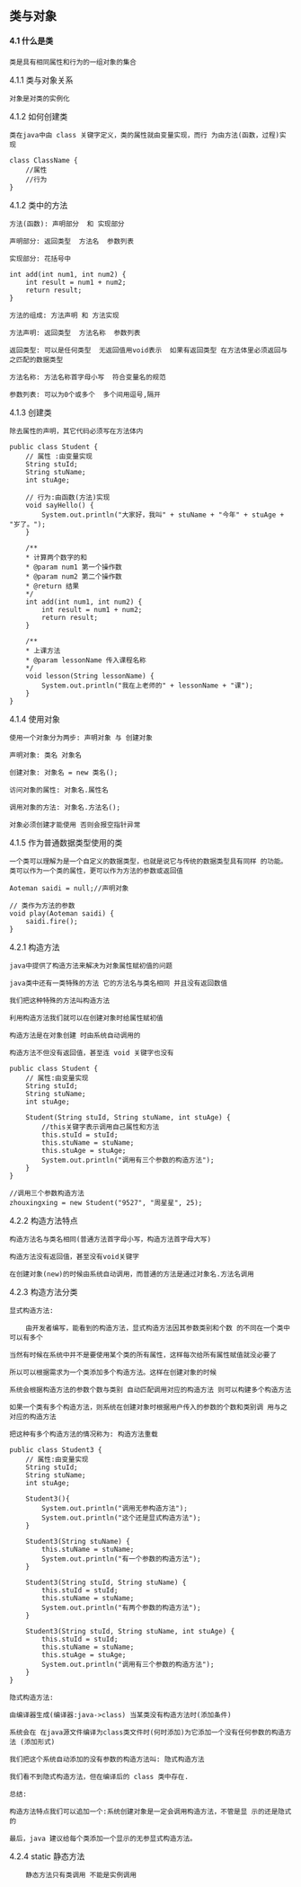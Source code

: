 ## 类与对象

#### 4.1 什么是类

	类是具有相同属性和行为的一组对象的集合

4.1.1 类与对象关系
	
	对象是对类的实例化
	
4.1.2 如何创建类

	类在java中由 class 关键字定义，类的属性就由变量实现，而行 为由方法(函数，过程)实现
	
	class ClassName { 
		//属性
		//行为 
	}
	
4.1.2 类中的方法
	
	方法(函数): 声明部分  和 实现部分
	
	声明部分: 返回类型  方法名  参数列表
	
	实现部分: 花括号中
	
	int add(int num1, int num2) { 
		int result = num1 + num2;
		return result; 
	}
	
	方法的组成: 方法声明 和 方法实现
	
	方法声明: 返回类型  方法名称  参数列表
	
	返回类型: 可以是任何类型  无返回值用void表示  如果有返回类型 在方法体里必须返回与之匹配的数据类型
	
	方法名称: 方法名称首字母小写  符合变量名的规范
	
	参数列表: 可以为0个或多个  多个间用逗号,隔开
	
4.1.3 创建类
	
	除去属性的声明，其它代码必须写在方法体内

	public class Student {
		// 属性 :由变量实现
		String stuId; 
		String stuName; 
		int stuAge;
		
		// 行为:由函数(方法)实现 
		void sayHello() {
			System.out.println("大家好，我叫" + stuName + "今年" + stuAge + "岁了。");
		}
		
		/**
		* 计算两个数字的和
		* @param num1 第一个操作数 
		* @param num2 第二个操作数
		* @return 结果
		*/
		int add(int num1, int num2) { 
			int result = num1 + num2;
			return result; 
		}
		
		/**
		* 上课方法
		* @param lessonName 传入课程名称
		*/
		void lesson(String lessonName) {
			System.out.println("我在上老师的" + lessonName + "课"); 
		}
	}
	
4.1.4 使用对象

	使用一个对象分为两步: 声明对象 与 创建对象
	
	声明对象: 类名 对象名 
	
	创建对象: 对象名 = new 类名(); 
	
	访问对象的属性: 对象名.属性名
	
	调用对象的方法: 对象名.方法名();
	
	对象必须创建才能使用 否则会报空指针异常
	
4.1.5 作为普通数据类型使用的类
	
	一个类可以理解为是一个自定义的数据类型，也就是说它与传统的数据类型具有同样 的功能。类可以作为一个类的属性，更可以作为方法的参数或返回值
	
	Aoteman saidi = null;//声明对象
	
	// 类作为方法的参数
	void play(Aoteman saidi) {
		saidi.fire();
	}
	
4.2.1 构造方法
	
	java中提供了构造方法来解决为对象属性赋初值的问题
	
	java类中还有一类特殊的方法 它的方法名与类名相同 并且没有返回数值
	
	我们把这种特殊的方法叫构造方法
	
	利用构造方法我们就可以在创建对象时给属性赋初值
	
	构造方法是在对象创建 时由系统自动调用的
	
	构造方法不但没有返回值，甚至连 void 关键字也没有
	
	public class Student { 
		// 属性:由变量实现
		String stuId;
		String stuName;
		int stuAge;
		
		Student(String stuId, String stuName, int stuAge) {
			//this关键字表示调用自己属性和方法 
			this.stuId = stuId; 
			this.stuName = stuName; 
			this.stuAge = stuAge;
			System.out.println("调用有三个参数的构造方法"); 
		}
	}
	
	//调用三个参数构造方法
	zhouxingxing = new Student("9527", "周星星", 25);
	
4.2.2 构造方法特点

	构造方法名与类名相同(普通方法首字母小写，构造方法首字母大写)
	
	构造方法没有返回值，甚至没有void关键字
	
	在创建对象(new)的时候由系统自动调用，而普通的方法是通过对象名.方法名调用
	
	
4.2.3 构造方法分类

	显式构造方法:
		
		由开发者编写，能看到的构造方法，显式构造方法因其参数类别和个数 的不同在一个类中可以有多个
		
	当然有时候在系统中并不是要使用某个类的所有属性，这样每次给所有属性赋值就没必要了
	
	所以可以根据需求为一个类添加多个构造方法。这样在创建对象的时候
	
	系统会根据构造方法的参数个数与类别 自动匹配调用对应的构造方法 则可以构建多个构造方法
	
	如果一个类有多个构造方法，则系统在创建对象时根据用户传入的参数的个数和类别调 用与之对应的构造方法
	
	把这种有多个构造方法的情况称为: 构造方法重载
	
	public class Student3 { 
		// 属性:由变量实现
		String stuId; 
		String stuName; 
		int stuAge; 
		
		Student3(){
			System.out.println("调用无参构造方法");
			System.out.println("这个还是显式构造方法"); 
		}
		
		Student3(String stuName) {
			this.stuName = stuName;
			System.out.println("有一个参数的构造方法"); 
		}
		
		Student3(String stuId, String stuName) { 
			this.stuId = stuId;
			this.stuName = stuName; 
			System.out.println("有两个参数的构造方法");
		}
		
		Student3(String stuId, String stuName, int stuAge) {
			this.stuId = stuId;
			this.stuName = stuName;
			this.stuAge = stuAge; 
			System.out.println("调用有三个参数的构造方法");
		}
	}
	
	隐式构造方法: 
	
	由编译器生成(编译器:java->class) 当某类没有构造方法时(添加条件)
	
	系统会在 在java源文件编译为class类文件时(何时添加)为它添加一个没有任何参数的构造方法 (添加形式)
	
	我们把这个系统自动添加的没有参数的构造方法叫: 隐式构造方法
	
	我们看不到隐式构造方法，但在编译后的 class 类中存在.
	
	总结:
	
	构造方法特点我们可以追加一个:系统创建对象是一定会调用构造方法，不管是显 示的还是隐式的
	
	最后，java 建议给每个类添加一个显示的无参显式构造方法。
	
4.2.4 static 静态方法

		静态方法只有类调用 不能是实例调用
		